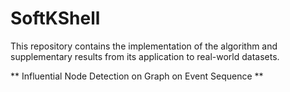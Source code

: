 # SoftKShell
This repository contains the implementation of the algorithm and supplementary results from its application to real-world datasets.

** Influential Node Detection on Graph on Event Sequence **
